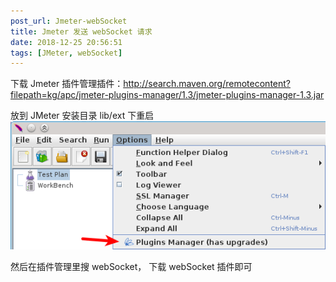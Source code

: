 ```yaml
---
post_url: Jmeter-webSocket
title: Jmeter 发送 webSocket 请求
date: 2018-12-25 20:56:51
tags: [JMeter, webSocket]
---
```

下载 Jmeter 插件管理插件：http://search.maven.org/remotecontent?filepath=kg/apc/jmeter-plugins-manager/1.3/jmeter-plugins-manager-1.3.jar

放到 JMeter 安装目录 lib/ext 下重启
![](/images/pmgr_menu_item.png)

然后在插件管理里搜 webSocket， 下载 webSocket 插件即可